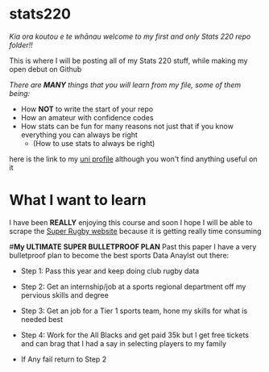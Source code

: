 # stats220

*Kia ora koutou e te whānau welcome to my first and only Stats 220 repo folder!!*

This is where I will be posting all of my Stats 220 stuff, while making my open debut on Github

*There are **MANY** things that you will learn from my file, some of them being:*

- How **NOT** to write the start of your repo 
- How an amateur with confidence codes 
- How stats can be fun for many reasons not just that if you know everything you can always be right
  - (How to use stats to always be right) 

here is the link to my [uni profile](https://profiles.auckland.ac.nz/jlaw652) although you won't find anything useful on it

# What I want to learn 
I have been **REALLY** enjoying this course and soon I hope I will be able to scrape the [Super Rugby website](https://super.rugby/superrugby/competition-stats/) because it is getting really time consuming

#**My ULTIMATE SUPER BULLETPROOF PLAN**
Past this paper I have a very bulletproof plan to become the best sports Data Anaylst out there:

- Step 1: Pass this year and keep doing club rugby data
- Step 2: Get an internship/job at a sports regional department off my pervious skills and degree
- Step 3: Get an job for a Tier 1 sports team, hone my skills for what is needed best
- Step 4: Work for the All Blacks and get paid 35k but I get free tickets and can brag that I had a say in selecting players to my family

- If Any fail return to Step 2

  











